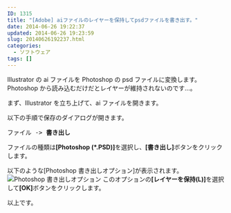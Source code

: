 ```yaml
---
ID: 1315
title: "[Adobe] aiファイルのレイヤーを保持してpsdファイルを書き出す。"
date: 2014-06-26 19:22:37
updated: 2014-06-26 19:23:59
slug: 20140626192237.html
categories:
  - ソフトウェア
tags: []
---
```


Illustrator の ai ファイルを Photoshop の psd ファイルに変換します。
Photoshop から読み込むだけだとレイヤーが維持されないのです…。

<!--more-->

まず、Illustrator を立ち上げて、ai ファイルを開きます。

以下の手順で保存のダイアログが開きます。

<pre>ファイル -> <b>書き出し</b></pre>

ファイルの種類は<b>[Photoshop (*.PSD)]</b>を選択し、<b>[書き出し]</b>ボタンをクリックします。

以下のような[Photoshop 書き出しオプション]が表示されます。
<img alt="Photoshop 書き出しオプション" src="[cfview name='img_1']">
このオプションの<b>[レイヤーを保持(L)]</b>を選択して<b>[OK]</b>ボタンをクリックします。

以上です。

